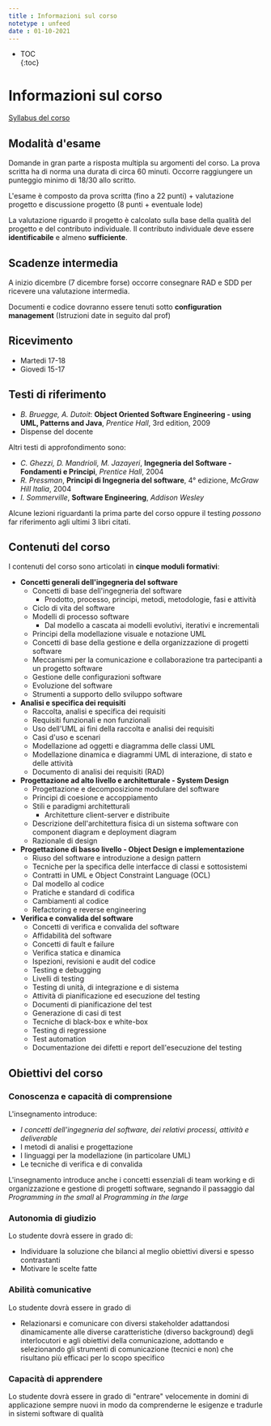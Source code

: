 ```yaml
---
title : Informazioni sul corso
notetype : unfeed
date : 01-10-2021
---
```


* TOC  
{:toc}

# Informazioni sul corso
[Syllabus del corso](https://corsi.unisa.it/informatica/didattica/insegnamenti?anno=2021&id=507546&cId=9999-2017&pId=MODULO_3*RESTO_2*S1)

## Modalità d'esame
Domande in gran parte a risposta multipla su argomenti del corso. La prova scritta ha di norma una durata di circa 60 minuti. Occorre raggiungere un punteggio minimo di 18/30 allo scritto.  

L'esame è composto da prova scritta (fino a 22 punti) + valutazione progetto e discussione progetto (8 punti + eventuale lode)  

La valutazione riguardo il progetto è calcolato sulla base della qualità del progetto e del contributo individuale. Il contributo individuale deve essere **identificabile** e almeno **sufficiente**.  

## Scadenze intermedia

A inizio dicembre (7 dicembre forse) occorre consegnare RAD e SDD per ricevere una valutazione intermedia.  

Documenti e codice dovranno essere tenuti sotto **configuration management** (Istruzioni date in seguito dal prof)  

## Ricevimento
* Martedi 17-18
* Giovedi 15-17

## Testi di riferimento
* *B. Bruegge, A. Dutoit*: **Object Oriented Software Engineering - using UML, Patterns and Java**, *Prentice Hall*, 3rd edition, 2009
* Dispense del docente

Altri testi di approfondimento sono:
* *C. Ghezzi, D. Mandrioli, M. Jazayeri*, **Ingegneria del Software - Fondamenti e Principi**, *Prentice Hall*, 2004
* *R. Pressman*, **Principi di Ingegneria del software**, 4° edizione, *McGraw Hill Italia*, 2004
* *I. Sommerville*, **Software Engineering**, *Addison Wesley*

Alcune lezioni riguardanti la prima parte del corso oppure il testing *possono* far riferimento agli ultimi 3 libri citati.  

## Contenuti del corso

I contenuti del corso sono articolati in **cinque moduli formativi**:

* **Concetti generali dell'ingegneria del software**
  + Concetti di base dell'ingegneria del software
    - Prodotto, processo, principi, metodi, metodologie, fasi e attività
  + Ciclo di vita del software
  + Modelli di processo software
    - Dal modello a cascata ai modelli evolutivi, iterativi e incrementali
  + Principi della modellazione visuale e notazione UML
  + Concetti di base della gestione e della organizzazione di progetti software
  + Meccanismi per la comunicazione e collaborazione tra partecipanti a un progetto software
  + Gestione delle configurazioni software
  + Evoluzione del software
  + Strumenti a supporto dello sviluppo software
* **Analisi e specifica dei requisiti**
  + Raccolta, analisi e specifica dei requisiti
  + Requisiti funzionali e non funzionali
  + Uso dell'UML ai fini della raccolta e analisi dei requisiti
  + Casi d'uso e scenari
  + Modellazione ad oggetti e diagramma delle classi UML
  + Modellazione dinamica e diagrammi UML di interazione, di stato e delle attività
  + Documento di analisi dei requisiti (RAD)
* **Progettazione ad alto livello e architetturale - System Design**
  + Progettazione e decomposizione modulare del software
  + Principi di coesione e accoppiamento
  + Stili e paradigmi architetturali
    - Architetture client-server e distribuite
  + Descrizione dell'architettura fisica di un sistema software con component diagram e deployment diagram
  + Razionale di design
* **Progettazione di basso livello - Object Design e implementazione**
  + Riuso del software e introduzione a design pattern
  + Tecniche per la specifica delle interfacce di classi e sottosistemi
  + Contratti in UML e Object Constraint Language (OCL)
  + Dal modello al codice
  + Pratiche e standard di codifica
  + Cambiamenti al codice
  + Refactoring e reverse engineering
* **Verifica e convalida del software**
  + Concetti di verifica e convalida del software
  + Affidabilità del software
  + Concetti di fault e failure
  + Verifica statica e dinamica
  + Ispezioni, revisioni e audit del codice
  + Testing e debugging
  + Livelli di testing
  + Testing di unità, di integrazione e di sistema
  + Attività di pianificazione ed esecuzione del testing
  + Documenti di pianificazione del test
  + Generazione di casi di test
  + Tecniche di black-box e white-box
  + Testing di regressione
  + Test automation
  + Documentazione dei difetti e report dell'esecuzione del testing




## Obiettivi del corso
### Conoscenza e capacità di comprensione

L'insegnamento introduce:

* *I concetti dell'ingegneria del software, dei relativi processi, attività e deliverable*
* I metodi di analisi e progettazione
* I linguaggi per la modellazione (in particolare UML)
* Le tecniche di verifica e di convalida

L'insegnamento introduce anche i concetti essenziali di team working e di organizzazione e gestione di progetti software, segnando il passaggio dal *Programming in the small* al *Programming in the large*  

###  Autonomia di giudizio

Lo studente dovrà essere in grado di:
* Individuare la soluzione che bilanci al meglio obiettivi diversi e spesso contrastanti
* Motivare le scelte fatte

### Abilità comunicative

Lo studente dovrà essere in grado di

* Relazionarsi e comunicare con diversi stakeholder adattandosi dinamicamente alle diverse caratteristiche (diverso background) degli interlocutori e agli obiettivi della comunicazione, adottando e selezionando gli strumenti di comunicazione (tecnici e non) che risultano più efficaci per lo scopo specifico

### Capacità di apprendere

Lo studente dovrà essere in grado di "entrare" velocemente in domini di applicazione sempre nuovi in modo da comprenderne le esigenze e tradurle in sistemi software di qualità


